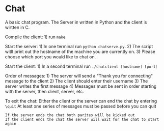 # Chat
A basic chat program. The Server in written in Python and the client is wirtten in C.

Compile the client:
	1) run `make`

Start the server:
	1) In one terminal run `python chatserve.py`. 
	2) The script witll print out the hostname of the machine you are currently on. 
	3) Please choose which port you would like to chat on.

Start the client:
	1) In a second terminal run `./chatclient [hostname] [port]`


Order of messages:
	1) The server will send a "Thank you for connecting" message to the client
	2) The client should enter their username
	3) The server writes the first message
	4) Messages must be sent in order starting with the server, then client, server, etc.

To exit the chat:
	Either the client or the server can end the chat by entering `\quit`
	At least one series of messages must be passed before you can quit

	If the server ends the chat both parites will be kicked out
	If the client ends the chat the server will wait for the chat to start again
